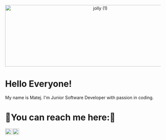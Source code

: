 <p align="center">

<img width="600" height="200" src="https://github.com/MatejThomka/MatejThomka/assets/97446764/14aa2c5a-bc33-49ec-87ed-5cfda6d7e07d" alt="jolly (1)">

</p>

# Hello Everyone!

My name is Matej. I'm Junior Software Developer with passion in coding.

# 🤝You can reach me here:🤝
<a href="https://www.linkedin.com/in/matej-thomka-ab2212286/"><img align="left" src="https://raw.githubcontent.com/MatejThomka/MatejThomka/main/images/linkedin.png" alt="icon|LinkedIn" width="21px"/></a>
<a href="matej.thomka.eleinst@gmail.com"><img align="left" src="https://raw.githubcontent.com/MatejThomka/MatejThomka/main/images/gmail.png" alt="icon|LinkedIn" width="21px"/></a>
<!--
**MatejThomka/MatejThomka** is a ✨ _special_ ✨ repository because its `README.md` (this file) appears on your GitHub profile.

Here are some ideas to get you started:

- 🔭 I’m currently working on ...
- 🌱 I’m currently learning ...
- 👯 I’m looking to collaborate on ...
- 🤔 I’m looking for help with ...
- 💬 Ask me about ...
- 📫 How to reach me: ...
- 😄 Pronouns: ...
- ⚡ Fun fact: ...
-->
